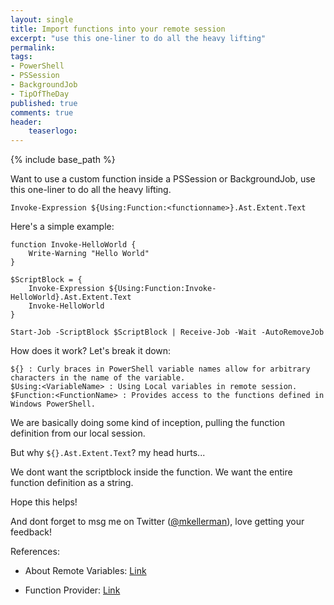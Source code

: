 ```yaml
---
layout: single
title: Import functions into your remote session
excerpt: "use this one-liner to do all the heavy lifting"
permalink:
tags: 
- PowerShell
- PSSession
- BackgroundJob
- TipOfTheDay
published: true
comments: true
header:
    teaserlogo: 
---
```

{% include base_path %} 

Want to use a custom function inside a PSSession or BackgroundJob, use this one-liner to do all the heavy lifting.

```
Invoke-Expression ${Using:Function:<functionname>}.Ast.Extent.Text
```

Here's a simple example:
```
function Invoke-HelloWorld {
    Write-Warning "Hello World"
}

$ScriptBlock = {
    Invoke-Expression ${Using:Function:Invoke-HelloWorld}.Ast.Extent.Text
    Invoke-HelloWorld
}

Start-Job -ScriptBlock $ScriptBlock | Receive-Job -Wait -AutoRemoveJob
```

How does it work? Let's break it down:
```
${} : Curly braces in PowerShell variable names allow for arbitrary characters in the name of the variable.
$Using:<VariableName> : Using Local variables in remote session.
$Function:<FunctionName> : Provides access to the functions defined in Windows PowerShell.
```
We are basically doing some kind of inception, pulling the function definition from our local session.

But why `${}.Ast.Extent.Text`? my head hurts...

We dont want the scriptblock inside the function. We want the entire function definition as a string.

Hope this helps!

And dont forget to msg me on Twitter (<a href="twitter.com/mkellerman">@mkellerman</a>), love getting your feedback!

References:

* About Remote Variables: <a href="https://docs.microsoft.com/en-us/powershell/module/microsoft.powershell.core/about/about_remote_variables?view=powershell-6">Link</a>

* Function Provider: <a href="https://docs.microsoft.com/en-us/powershell/module/microsoft.powershell.core/providers/function-provider?view=powershell-6">Link</a>

